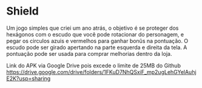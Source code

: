 # Shield

Um jogo simples que criei um ano atrás, o objetivo é se proteger dos hexágonos com o escudo que você pode rotacionar do personagem, e pegar os circulos azuis e vermelhos para ganhar bonûs na pontuação. O escudo pode ser girado apertando na parte esquerda e direita da tela. A pontuação pode ser usada para comprar melhorias dentro da loja.

Link do APK via Google Drive pois excede o limite de 25MB do Github
https://drive.google.com/drive/folders/1FKuD7NhQSxiF_mp2ugLehGYelAuhjE2K?usp=sharing
